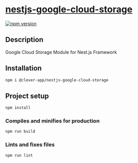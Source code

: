 # [nestjs-google-cloud-storage](https://github.com/clever-app/nestjs-google-cloud-storage)

[![npm version](https://img.shields.io/npm/v/@clever-app/nestjs-google-cloud-storage.svg)](https://www.npmjs.org/package/@clever-app/nestjs-google-cloud-storage)

## Description

Google Cloud Storage Module for Nest.js Framework

## Installation

```bash
npm i @clever-app/nestjs-google-cloud-storage
```

## Project setup

```bash
npm install
```

### Compiles and minifies for production

```bash
npm run build
```

### Lints and fixes files

```bash
npm run lint
```
